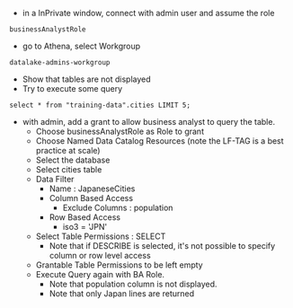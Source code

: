 * in a InPrivate window, connect with admin user and assume the role 

```
businessAnalystRole
```

* go to Athena, select Workgroup 

```
datalake-admins-workgroup
```

* Show that tables are not displayed
* Try to execute some query

```
select * from "training-data".cities LIMIT 5;
```

* with admin, add a grant to allow business analyst to query the table.
  * Choose businessAnalystRole as Role to grant
  * Choose Named Data Catalog Resources (note the LF-TAG is a best practice at scale)
  * Select the database
  * Select cities table
  * Data Filter
    * Name : JapaneseCities
    * Column Based Access
      * Exclude Columns : population
    * Row Based Access
      * iso3 = 'JPN'
  * Select Table Permissions : SELECT
    * Note that if DESCRIBE is selected, it's not possible to specify column or row level access
  * Grantable Table Permissions to be left empty
  * Execute Query again with BA Role. 
    * Note that population column is not displayed.
    * Note that only Japan lines are returned